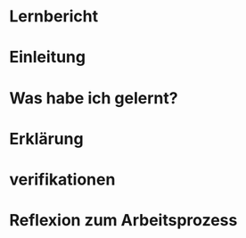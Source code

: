 # Lernbericht

# Einleitung

# Was habe ich gelernt?

# Erklärung

# verifikationen

# Reflexion zum Arbeitsprozess
